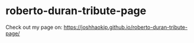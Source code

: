 # roberto-duran-tribute-page

Check out my page on: https://joshhaokip.github.io/roberto-duran-tribute-page/
